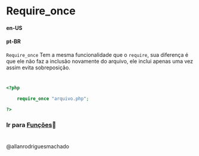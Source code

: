 # Require_once

#### en-US


#### pt-BR
`Require_once` Tem a mesma funcionalidade que o `require`, sua diferença é que ele não faz a inclusão novamente
do arquivo, ele inclui apenas uma vez assim evita sobreposição.

#

```php
<?php

    require_once "arquivo.php";

?>
```


### Ir para [Funções](/6ManipulacaoDeFuncoes/)🚀

#
@allanrodriguesmachado